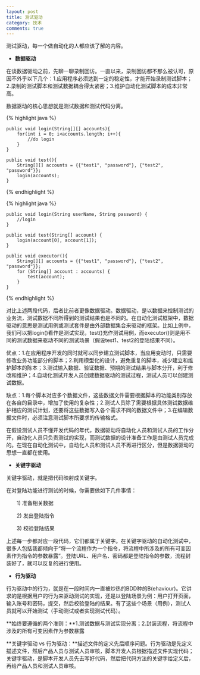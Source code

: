 ```yaml
---
layout: post
title: 测试驱动
category: 技术
comments: true
---
```


测试驱动，每一个做自动化的人都应该了解的内容。

- **数据驱动**

在谈数据驱动之前，先聊一聊录制回访。一直以来，录制回访都不那么被认可，原因不外乎以下几个：1.应用程序必须达到一定的稳定性，才能开始录制测试脚本；2.录制的测试脚本和测试数据耦合得太紧密；3.维护自动化测试脚本的成本非常高。

数据驱动的核心思想就是测试数据和测试代码分离。

{% highlight java %}

    public void login(String[][] accounts){
        for(int i = 0; i<accounts.length; i++){
            //do login
        }
    }

    public void test(){
        String[][] accounts = {{"test1", "password"}, {"test2", "password"}};
        login(accounts);
    }
    
{% endhighlight %}

{% highlight java %}

	public void login(String userName, String password) {
        //login
    }

    public void test(String[] account) {
        login(account[0], account[1]);
    }

    public void executor(){
        String[][] accounts = {{"test1", "password"}, {"test2", "password"}};
        for (String[] account : accounts) {
            test(account);
        }
    }
{% endhighlight %}

对比上述两段代码，后者比前者更像数据驱动。数据驱动，是以数据来控制测试的业务流，测试数据不同所得到的测试结果也是不同的。在自动化测试框架中，数据驱动的意思是测试用例或测试套件是由外部数据集合来驱动的框架。比如上例中，我们可以把login()看作是测试实现，test()充作测试用例，而executor()则是用不同的测试数据来驱动不同的测试场景（假设test1、test2的登陆结果不同）。

优点：1.在应用程序开发的同时就可以同步建立测试脚本，当应用变动时，只需要修改业务功能部分的脚本；2.利用模型化的设计，避免重复的脚本，减少建立和维护脚本的陈本；3.测试输入数据、验证数据、预期的测试结果与脚本分开，利于修改和维护；4.自动化测试开发人员创建数据驱动的测试过程，测试人员可以创建测试数据。

缺点：1.每个脚本对应多个数据文件，这些数据文件需要根据脚本的功能类别存放在各自的目录中，增加了使用的复杂性；2.测试人员除了需要根据具体测试数据维护相应的测试计划，还要将这些数据写入各个需求不同的数据文件中；3.在编辑数据文件时，必须注意测试脚本所要求的传输格式。

在假设测试人员不懂开发代码的年代，数据驱动将自动化人员和测试人员的工作分开，自动化人员只负责测试的实现，而测试数据的设计准备工作是由测试人员完成的。在现在自动化测试中，自动化人员和测试人员不再进行区分，但是数据驱动的思想一直都在使用。

- **关键字驱动**

关键字驱动，就是把代码映射成关键字。

在对登陆功能进行测试的时候，你需要做如下几件事情：

　　<!--[if !supportLists]-->1) <!--[endif]-->准备相关数据

　　<!--[if !supportLists]-->2) <!--[endif]-->发出登陆指令

　　<!--[if !supportLists]-->3) <!--[endif]-->校验登陆结果

上述每一步都对应一段代码，它们都属于关键字。在关键字驱动的自动化测试中，很多人包括我都倾向于“将一个流程作为一个指令，将流程中所涉及的所有可变因素作为指令的参数暴露”。登陆URL、用户名、密码都是登陆指令的参数，流程封装好了，就可以反复的进行使用。

- **行为驱动**

行为驱动中的行为，就是在一段时间内一直被炒热的BDD种的B(ehaviour)。它讲求的是根据用户的行为来驱动测试的实现，还是以登陆场景为例：用户打开页面，输入账号和密码，提交，然后校验登陆的结果。有了这些个场景（用例），测试人员就可以开始测试（手动测试或者实现测试代码）。

**始终要遵循的两个准则：**1.测试数据与测试实现分离；2.封装流程，将流程中涉及的所有可变因素作为参数暴露


**关键字驱动 vs 行为驱动：**描述文件的定义先后顺序问题。行为驱动是先定义描述文件，然后产品人员与测试人员审核，脚本开发人员根据描述文件实现代码；关键字驱动，是脚本开发人员先去写好代码，然后把代码方法的关键字给定义后，再给产品人员和测试人员审核。